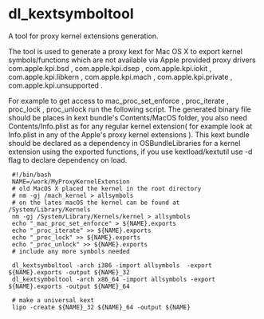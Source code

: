 # dl_kextsymboltool
A tool for proxy kernel extensions generation.

The tool is used to generate a proxy kext for Mac OS X to export kernel symbols/functions which are not available via Apple provided proxy drivers com.apple.kpi.bsd , com.apple.kpi.dsep , com.apple.kpi.iokit , com.apple.kpi.libkern , com.apple.kpi.mach , com.apple.kpi.private , com.apple.kpi.unsupported .

For example to get access to mac_proc_set_enforce , proc_iterate , proc_lock , proc_unlock run the following script. The generated binary file should be places in kext bundle's Contents/MacOS folder, you also need Contents/Info.plist as for any regular kernel extension( for example look at Info.plist in any of the Apple's proxy kernel extensions ). This kext bundle should be declared as a dependency in OSBundleLibraries for a kernel extension using the exported functions, if you use     kextload/kextutil use -d flag to declare dependency on load.

    
     #!/bin/bash
     NAME=/work/MyProxyKernelExtension  
     # old MacOS X placed the kernel in the root directory
     # nm -gj /mach_kernel > allsymbols  
     # on the lates macOS the kernel can be found at /System/Library/Kernels
     nm -gj /System/Library/Kernels/kernel > allsymbols 
     echo "_mac_proc_set_enforce" > ${NAME}.exports  
     echo "_proc_iterate" >> ${NAME}.exports  
     echo "_proc_lock" >> ${NAME}.exports  
     echo "_proc_unlock" >> ${NAME}.exports  
     # include any more symbols needed    
     
     dl_kextsymboltool -arch i386 -import allsymbols  -export ${NAME}.exports -output ${NAME}_32  
     dl_kextsymboltool -arch x86_64 -import allsymbols -export ${NAME}.exports -output ${NAME}_64 
     
     # make a universal kext 
     lipo -create ${NAME}_32 ${NAME}_64 -output ${NAME} 
